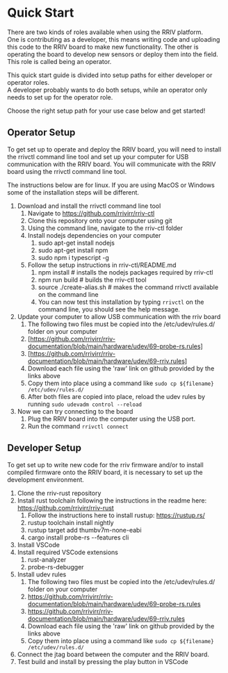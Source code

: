 # Quick Start

There are two kinds of roles available when using the RRIV platform.  
One is contributing as a developer, this means writing code and uploading this
code to the RRIV board to make new functionality.
The other is operating the board to develop new sensors or deploy them into the field. 
This role is called being an operator.

This quick start guide is divided into setup paths for either developer or operator roles.  
A developer probably wants to do both setups, while an operator only needs to set up for the 
operator role.

Choose the right setup path for your use case below and get started!

## Operator Setup

To get set up to operate and deploy the RRIV board, you will need to install the rrivctl command line
tool and set up your computer for USB communication with the RRIV board.   You will communicate
with the RRIV board using the rrivctl command line tool.

The instructions below are for linux.  If you are using MacOS or Windows some of the installation steps
will be different.

1. Download and install the rrivctl command line tool
   1. Navigate to https://github.com/rrivirr/rriv-ctl
   2. Clone this repository onto your computer using git
   3. Using the command line, navigate to the rriv-ctl folder
   4. Install nodejs dependencies on your computer
      1. sudo apt-get install nodejs
      2. sudo apt-get install npm
      3. sudo npm i typescript -g
   5. Follow the setup instructions in rriv-ctl/README.md
      1. npm install # installs the nodejs packages required by rriv-ctl
      2. npm run build # builds the rriv-ctl tool
      3. source ./create-alias.sh # makes the command rrivctl available on the command line
      4. You can now test this installation by typing `rrivctl` on the command line, you should see the help message.
3. Update your computer to allow USB communication with the rriv board
   1.  The following two files must be copied into the /etc/udev/rules.d/ folder on your computer
      1.  [https://github.com/rrivirr/rriv-documentation/blob/main/hardware/udev/69-probe-rs.rules]
      2.  [https://github.com/rrivirr/rriv-documentation/blob/main/hardware/udev/69-rriv.rules]
   3. Download each file using the 'raw' link on github provided by the links above
   4. Copy them into place using a command like `sudo cp ${filename} /etc/udev/rules.d/`
   5. After both files are copied into place, reload the udev rules by running `sudo udevadm control --reload`
5. Now we can try connecting to the board
   1. Plug the RRIV board into the computer using the USB port.   
   2. Run the command `rrivctl connect`


## Developer Setup

To get set up to write new code for the rriv firmware and/or to install compiled firmware onto the RRIV board, it is necessary to set up the development environment.


1. Clone the rriv-rust repository
2. Install rust toolchain following the instructions in the readme here: https://github.com/rrivirr/rriv-rust
   1. Follow the instructions here to install rustup: https://rustup.rs/
   2. rustup toolchain install nightly
   3. rustup target add thumbv7m-none-eabi
   4. cargo install probe-rs --features cli
3. Install VSCode
4. Install required VSCode extensions
   1. rust-analyzer
   2. probe-rs-debugger
6. Install udev rules
   1.  The following two files must be copied into the /etc/udev/rules.d/ folder on your computer
      1.  https://github.com/rrivirr/rriv-documentation/blob/main/hardware/udev/69-probe-rs.rules
      2.  https://github.com/rrivirr/rriv-documentation/blob/main/hardware/udev/69-rriv.rules
   2. Download each file using the 'raw' link on github provided by the links above
   3. Copy them into place using a command like `sudo cp ${filename} /etc/udev/rules.d/`
7. Connect the jtag board between the computer and the RRIV board.
8. Test build and install by pressing the play button in VSCode
